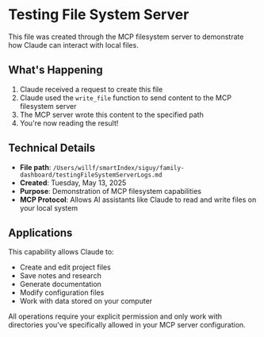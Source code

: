 # Testing File System Server

This file was created through the MCP filesystem server to demonstrate how Claude can interact with local files.

## What's Happening

1. Claude received a request to create this file
2. Claude used the `write_file` function to send content to the MCP filesystem server
3. The MCP server wrote this content to the specified path
4. You're now reading the result!

## Technical Details

- **File path**: `/Users/willf/smartIndex/siguy/family-dashboard/testingFileSystemServerLogs.md`
- **Created**: Tuesday, May 13, 2025
- **Purpose**: Demonstration of MCP filesystem capabilities
- **MCP Protocol**: Allows AI assistants like Claude to read and write files on your local system

## Applications

This capability allows Claude to:
- Create and edit project files
- Save notes and research
- Generate documentation
- Modify configuration files
- Work with data stored on your computer

All operations require your explicit permission and only work with directories you've specifically allowed in your MCP server configuration.
